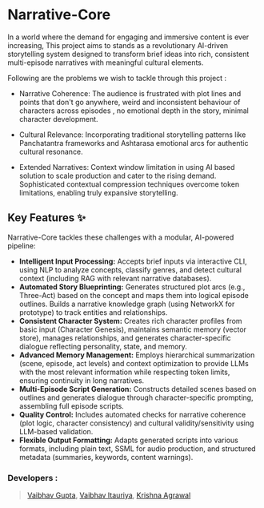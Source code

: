 # Narrative-Core

In a world where the demand for engaging and immersive content is ever increasing, This project aims to stands as a revolutionary AI-driven storytelling system designed to transform brief ideas into rich, consistent multi-episode narratives with meaningful cultural elements.


Following are the problems we wish to tackle through this project :
- Narrative Coherence: The audience is frustrated with plot lines and points that don't go anywhere, weird and inconsistent behaviour of characters across episodes , no emotional depth in the story, minimal character development.

- Cultural Relevance: Incorporating traditional storytelling patterns like Panchatantra frameworks and Ashtarasa emotional arcs for authentic cultural resonance.

- Extended Narratives: Context window limitation in using AI based solution to scale production and cater to the rising demand. Sophisticated contextual compression techniques overcome token limitations, enabling truly expansive storytelling.

## Key Features ✨

Narrative-Core tackles these challenges with a modular, AI-powered pipeline:

*   **Intelligent Input Processing:** Accepts brief inputs via interactive CLI, using NLP to analyze concepts, classify genres, and detect cultural context (including RAG with relevant narrative databases).
*   **Automated Story Blueprinting:** Generates structured plot arcs (e.g., Three-Act) based on the concept and maps them into logical episode outlines. Builds a narrative knowledge graph (using NetworkX for prototype) to track entities and relationships.
*   **Consistent Character System:** Creates rich character profiles from basic input (Character Genesis), maintains semantic memory (vector store), manages relationships, and generates character-specific dialogue reflecting personality, state, and memory.
*   **Advanced Memory Management:** Employs hierarchical summarization (scene, episode, act levels) and context optimization to provide LLMs with the most relevant information while respecting token limits, ensuring continuity in long narratives.
*   **Multi-Episode Script Generation:** Constructs detailed scenes based on outlines and generates dialogue through character-specific prompting, assembling full episode scripts.
*   **Quality Control:** Includes automated checks for narrative coherence (plot logic, character consistency) and cultural validity/sensitivity using LLM-based validation.
*   **Flexible Output Formatting:** Adapts generated scripts into various formats, including plain text, SSML for audio production, and structured metadata (summaries, keywords, content warnings).

### Developers :
> [Vaibhav Gupta](https://github.com/kvaibhav23/), [Vaibhav Itauriya](https://github.com/vaibhav-itauriya), [Krishna Agrawal](https://github.com/krishnaag23/)
